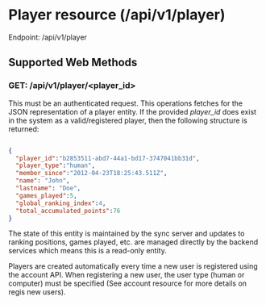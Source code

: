 # Player resource (/api/v1/player)

Endpoint: /api/v1/player

## Supported Web Methods

### GET: /api/v1/player/<player_id>

This must be an authenticated request. This operations fetches for the JSON representation of
a player entity. If the provided *player_id* does exist in the system as a valid/registered
player, then the following structure is returned:

```json

{
  "player_id":"b2853511-abd7-44a1-bd17-3747041bb31d",
  "player_type":"human",
  "member_since":"2012-04-23T18:25:43.511Z",
  "name": "John",
  "lastname": "Doe",
  "games_played":5,
  "global_ranking_index":4,
  "total_accumulated_points":76
}

```

The state of this entity is maintained by the sync server and updates to ranking positions,
games played, etc. are managed directly by the backend services which means this is a 
read-only entity.


Players are created automatically every time a new user is registered using the account API.
When registering a new user, the user type (human or computer) must be specified (See account
resource for more details on regis new users).
